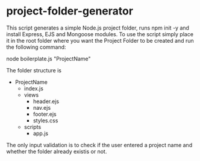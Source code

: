 # project-folder-generator

This script generates a simple Node.js project folder, runs npm init -y and install Express, EJS and Mongoose modules.
To use the script simply place it in the root folder where you want the Project Folder to be created and run the following command:

node boilerplate.js "ProjectName"

The folder structure is

- ProjectName
  - index.js
  + views
    - header.ejs
    - nav.ejs
    - footer.ejs
    - styles.css
  + scripts
    - app.js

The only input validation is to check if the user entered a project name and whether the folder already existis or not. 
